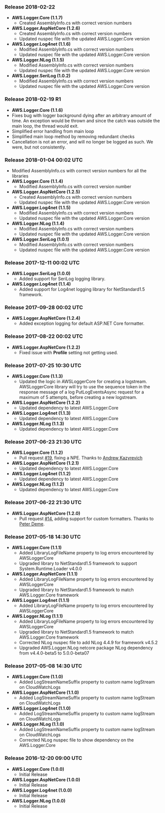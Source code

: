 ### Release 2018-02-22
* **AWS.Logger.Core (1.1.7)**
    * Created AssemblyInfo.cs with correct version numbers
* **AWS.Logger.AspNetCore (1.2.6)**
    * Created AssemblyInfo.cs with correct version numbers
    * Updated nuspec file with the updated AWS.Logger.Core version
* **AWS.Logger.Log4net (1.1.6)**
    * Modified AssemblyInfo.cs with correct version numbers
    * Updated nuspec file with the updated AWS.Logger.Core version
* **AWS.Logger.NLog (1.1.5)**
    * Modified AssemblyInfo.cs with correct version numbers
    * Updated nuspec file with the updated AWS.Logger.Core version
* **AWS.Logger.SeriLog (1.0.2)**
    * Modified AssemblyInfo.cs with correct version numbers
    * Updated nuspec file with the updated AWS.Logger.Core version  


### Release 2018-02-19 R1
* **AWS.Logger.Core (1.1.6)**
* Fixes bug with logger background dying after an arbitrary amount of time. An exception would be thrown and since the catch was outside the main loop, the thread would exit.
* Simplified error handling from main loop
* Simplified main loop method by removing redundant checks
* Cancellation is not an error, and will no longer be logged as such. We were, but not consistently.

### Release 2018-01-04 00:02 UTC
* Modified AssemblyInfo.cs with correct version numbers for all the libraries
* **AWS.Logger.Core (1.1.4)**
    * Modified AssemblyInfo.cs with correct version number
* **AWS.Logger.AspNetCore (1.2.5)**
    * Created AssemblyInfo.cs with correct version numbers
    * Updated nuspec file with the updated AWS.Logger.Core version
* **AWS.Logger.Log4net (1.1.5)**
    * Modified AssemblyInfo.cs with correct version numbers
    * Updated nuspec file with the updated AWS.Logger.Core version
* **AWS.Logger.NLog (1.1.4)**
    * Modified AssemblyInfo.cs with correct version numbers
    * Updated nuspec file with the updated AWS.Logger.Core version
* **AWS.Logger.SeriLog (1.0.1)**
    * Modified AssemblyInfo.cs with correct version numbers
    * Updated nuspec file with the updated AWS.Logger.Core version  

### Release 2017-12-11 00:02 UTC
* **AWS.Logger.SeriLog (1.0.0)**
    * Added support for SeriLog logging library.
* **AWS.Logger.Log4net (1.1.4)**
    * Added support for Log4net logging library for NetStandard1.5 framework.

### Release 2017-09-28 00:02 UTC
* **AWS.Logger.AspNetCore (1.2.4)**
    * Added exception logging for default ASP.NET Core formatter.

### Release 2017-08-22 00:02 UTC
* **AWS.Logger.AspNetCore (1.2.2)**
    * Fixed issue with **Profile** setting not getting used.

### Release 2017-07-25 10:30 UTC
* **AWS.Logger.Core (1.1.3)**
    * Updated the logic in AWSLoggerCore for creating a logstream. AWSLoggerCore library will try to use the sequence token in the response message of a log PutLogEventsAsync request for a maximum of 5 attempts, before creating a new logstream.
* **AWS.Logger.AspNetCore (1.2.2)**
    * Updated dependency to latest AWS.Logger.Core
* **AWS.Logger.Log4net (1.1.3)**
    * Updated dependency to latest AWS.Logger.Core
* **AWS.Logger.NLog (1.1.3)**
    * Updated dependency to latest AWS.Logger.Core

### Release 2017-06-23 21:30 UTC
* **AWS.Logger.Core (1.1.2)**
    * Pull request [#19](https://github.com/aws/aws-logging-dotnet/pull/19), fixing a NPE. Thanks to [Andrew Kazyrevich](https://github.com/andreister)
* **AWS.Logger.AspNetCore (1.2.1)**
    * Updated dependency to latest AWS.Logger.Core
* **AWS.Logger.Log4net (1.1.2)**
    * Updated dependency to latest AWS.Logger.Core
* **AWS.Logger.NLog (1.1.2)**
    * Updated dependency to latest AWS.Logger.Core

### Release 2017-06-22 21:30 UTC
* **AWS.Logger.AspNetCore (1.2.0)**
    * Pull request [#14](https://github.com/aws/aws-logging-dotnet/pull/14), adding support for custom formatters. Thanks to [Peter Deme](https://github.com/peterdeme).

### Release 2017-05-18 14:30 UTC
* **AWS.Logger.Core (1.1.1)**
    * Added LibraryLogFileName property to log errors encountered by AWSLoggerCore
    * Upgraded library to NetStandard1.5 framework to support System.Runtime.Loader v4.0.0
* **AWS.Logger.AspNetCore (1.1.1)**
    * Added LibraryLogFileName property to log errors encountered by AWSLoggerCore
    * Upgraded library to NetStandard1.5 framework to match AWS.Logger.Core framework
* **AWS.Logger.Log4net (1.1.1)**
    * Added LibraryLogFileName property to log errors encountered by AWSLoggerCore
* **AWS.Logger.NLog (1.1.1)**
    * Added LibraryLogFileName property to log errors encountered by AWSLoggerCore
    * Upgraded library to NetStandard1.5 framework to match AWS.Logger.Core framework
    * Corrected NLog nuspec file to add NLog 4.4.9 for framework v4.5.2
    * Upgraded AWS.Logger.NLog netcore package NLog dependency from v4.4.0-beta5 to 5.0.0-beta07

### Release 2017-05-08 14:30 UTC
* **AWS.Logger.Core (1.1.0)**
    * Added LogStreamNameSuffix property to custom name logStream on CloudWatchLogs
* **AWS.Logger.AspNetCore (1.1.0)**
    * Added LogStreamNameSuffix property to custom name logStream on CloudWatchLogs
* **AWS.Logger.Log4net (1.1.0)**
    * Added LogStreamNameSuffix property to custom name logStream on CloudWatchLogs
* **AWS.Logger.NLog (1.1.0)**
    * Added LogStreamNameSuffix property to custom name logStream on CloudWatchLogs
    * Corrected NLog nuspec file to show dependency on the AWS.Logger.Core

### Release 2016-12-20 09:00 UTC
* **AWS.Logger.Core (1.0.0)**
    * Initial Release
* **AWS.Logger.AspNetCore (1.0.0)**
    * Initial Release
* **AWS.Logger.Log4net (1.0.0)**
    * Initial Release
* **AWS.Logger.NLog (1.0.0)**
    * Initial Release

